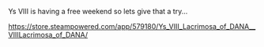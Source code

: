 Ys VIII is having a free weekend so lets give that a try...

https://store.steampowered.com/app/579180/Ys_VIII_Lacrimosa_of_DANA__VIIILacrimosa_of_DANA/
